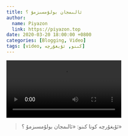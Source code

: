 ```yaml
---
title: ئالىمجان بولۇمسىزمۇ ؟
author:
  name: Piyazon
  link: https://piyazon.top
date: 2020-03-20 18:00:00 +0800
categories: [Blogging, Video]
tags: [video, كىنو, ئۇيغۇرچە]
---
```


<style>
@import url(/assets/css/uyghur.css);
</style>

<video id="player" class="weixin_video" playsinline controls
  data-poster="https://git.lug.ustc.edu.cn/flame3/images/-/raw/main/old-salon/alimjan-bolumsizmu/alimjan-bolumsizmu.png"
  wxv="wxv_1255777835302748161" src="">
</video>



> ئۇيغۇرچە كونا كىنو: «ئالىمجان بولۇمسىزمۇ ؟»